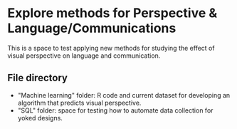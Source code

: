 # Explore methods for Perspective & Language/Communications
This is a space to test applying new methods for studying the effect of visual perspective on language and communication.

## File directory
- "Machine learning" folder: R code and current dataset for developing an algorithm that predicts visual perspective.
- "SQL" folder: space for testing how to automate data collection for yoked designs.
